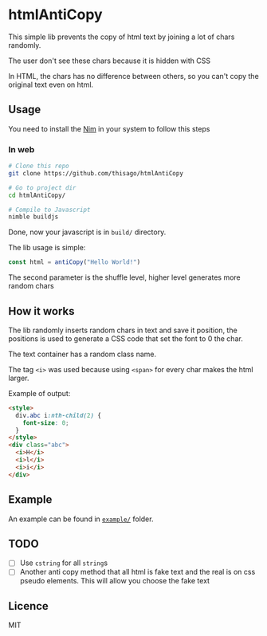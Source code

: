 <!--
  Created at: 09/02/2021 20:19:50 Thursday
  Modified at: 09/03/2021 01:45:09 AM Friday

        Copyright (C) 2021 Thiago Navarro
  See file "license" for details about copyright
-->

# htmlAntiCopy

This simple lib prevents the copy of html text by joining a lot of chars randomly.

The user don't see these chars because it is hidden with CSS

In HTML, the chars has no difference between others, so you can't copy the
original text even on html.

## Usage

You need to install the [Nim](https://nim-lang.org) in your system to follow
this steps

### In web

```bash
# Clone this repo
git clone https://github.com/thisago/htmlAntiCopy

# Go to project dir
cd htmlAntiCopy/

# Compile to Javascript
nimble buildjs
```
Done, now your javascript is in `build/` directory.

The lib usage is simple:
```js
const html = antiCopy("Hello World!")
```
The second parameter is the shuffle level, higher level generates more random chars

## How it works

The lib randomly inserts random chars in text and save it position, the
positions is used to generate a CSS code that set the font to 0 the char.

The text container has a random class name.

The tag `<i>` was used because using `<span>` for every char makes the html
larger.

Example of output:
```html
<style>
  div.abc i:nth-child(2) {
    font-size: 0;
  }
</style>
<div class="abc">
  <i>H</i>
  <i>l</i>
  <i>i</i>
</div>
```

## Example

An example can be found in [`example/`](./example) folder.

## TODO

- [ ] Use `cstring` for all `string`s
- [ ] Another anti copy method that all html is fake text and the real is on css pseudo elements. This will allow you choose the fake text

## Licence

MIT

